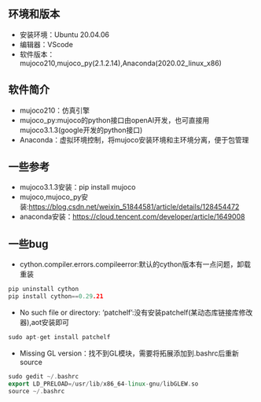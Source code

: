 
## 环境和版本
+ 安装环境：Ubuntu 20.04.06
+ 编辑器：VScode
+ 软件版本：mujoco210,mujoco_py(2.1.2.14),Anaconda(2020.02_linux_x86)
## 软件简介
+ mujoco210：仿真引擎
+ mujoco_py:mujoco的python接口由openAI开发，也可直接用mujoco3.1.3(google开发的python接口)
+ Anaconda：虚拟环境控制，将mujoco安装环境和主环境分离，便于包管理
## 一些参考
+ mujoco3.1.3安装：pip install mujoco
+ mujoco,mujoco_py安装:https://blog.csdn.net/weixin_51844581/article/details/128454472
+ anaconda安装：https://cloud.tencent.com/developer/article/1649008
## 一些bug
+ cython.compiler.errors.compileerror:默认的cython版本有一点问题，卸载重装
```cpp
pip uninstall cython
pip install cython==0.29.21
```
+ No such file or directory: ‘patchelf’:没有安装patchelf(某动态库链接库修改器),aot安装即可
```cpp
sudo apt-get install patchelf
```
+ Missing GL version：找不到GL模块，需要将拓展添加到.bashrc后重新source
```cpp
sudo gedit ~/.bashrc
export LD_PRELOAD=/usr/lib/x86_64-linux-gnu/libGLEW.so
source ~/.bashrc
```
